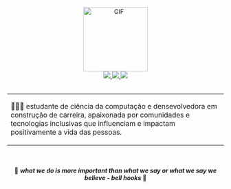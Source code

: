 
<div align="center">
<img alt="GIF" src="https://media.giphy.com/media/v1.Y2lkPTc5MGI3NjExMDI0M2FjZjdjZjQ4Y2E1MzllOWFmODQzZTQ1Yzk4NjFkYWU4NjJhMSZjdD1z/HYGqS3Z57hpydHZAVa/giphy.gif" width="150" height="150" />
</div>


<div align="center">
    <a target='_blank' href="https://twitter.com/irielai">
        <img src="https://img.shields.io/badge/Twitter-1DA1F2?style=for-the-badge&logo=twitter&logoColor=white">
    </a>
    <a target='_blank' href="https://dev.to/laisacsts">
        <img src="https://img.shields.io/badge/dev.to-0A0A0A?style=for-the-badge&logo=dev.to&logoColor=white">
    </a>
    <a target='_blank' href="https://linkedin.com/in/laisacsts">
        <img src="https://img.shields.io/badge/LinkedIn-0077B5?style=for-the-badge&logo=linkedin&logoColor=white">
    </a>
</div>

<br />
<div>
    <table>
<tr>
<td valign="top" width="40%">

👩🏾‍💻 estudante de ciência da computação e densevolvedora em construção de carreira, apaixonada por comunidades e tecnologias inclusivas que influenciam e impactam positivamente a vida das pessoas.

</tr>
</table>
</div>

<br />
<br />

<div align="center">
🥰 <b><i> what we do is more important than what we say or what we say we believe - bell hooks</i> 🥰
</div>
